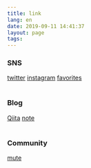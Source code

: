 ```yaml
---
title: link
lang: en
date: 2019-09-11 14:41:37
layout: page
tags:
---
```

### SNS
[twitter](https://twitter.com/kyu_yukirinrin)
[instagram](https://www.instagram.com/kyu_yukirinrin/)
[favorites](https://fav.untamable.work/)
<br><br>

### Blog
[Qiita](https://qiita.com/kiyu_knowledges)
[note](https://note.mu/thinking_kiyu)
<br><br>

### Community
[mute](http://mute.untamable.work)

